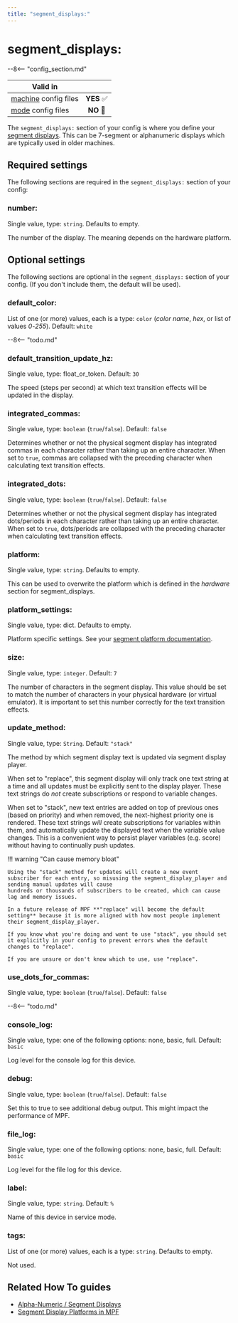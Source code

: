 ```yaml
---
title: "segment_displays:"
---
```


# segment_displays:


--8<-- "config_section.md"

| Valid in | |
|-----|:----:|
|[machine](instructions/machine_config.md) config files |**YES** :white_check_mark:|
|[mode](instructions/mode_config.md) config files|**NO** :no_entry_sign:|

The `segment_displays:` section of your config is where you define your
[segment displays](../mc/displays/alpha_numeric.md). This can be 7-segment or alphanumeric displays which are
typically used in older machines.

## Required settings

The following sections are required in the `segment_displays:` section
of your config:

### number:

Single value, type: `string`. Defaults to empty.

The number of the display. The meaning depends on the hardware platform.

## Optional settings

The following sections are optional in the `segment_displays:` section
of your config. (If you don't include them, the default will be used).

### default_color:

List of one (or more) values, each is a type: `color` (*color name*,
*hex*, or list of values *0*-*255*). Default: `white`

--8<-- "todo.md"

### default_transition_update_hz:

Single value, type: float_or_token. Default: `30`

The speed (steps per second) at which text transition effects will be
updated in the display.

### integrated_commas:

Single value, type: `boolean` (`true`/`false`). Default: `false`

Determines whether or not the physical segment display has integrated
commas in each character rather than taking up an entire character. When
set to `true`, commas are collapsed with the preceding character when
calculating text transition effects.

### integrated_dots:

Single value, type: `boolean` (`true`/`false`). Default: `false`

Determines whether or not the physical segment display has integrated
dots/periods in each character rather than taking up an entire
character. When set to `true`, dots/periods are collapsed with the
preceding character when calculating text transition effects.

### platform:

Single value, type: `string`. Defaults to empty.

This can be used to overwrite the platform which is defined in the
*hardware* section for segment_displays.

### platform_settings:

Single value, type: dict. Defaults to empty.

Platform specific settings. See your
[segment platform documentation](../hardware/segment_display_platforms.md).

### size:

Single value, type: `integer`. Default: `7`

The number of characters in the segment display. This value should be
set to match the number of characters in your physical hardware (or
virtual emulator). It is important to set this number correctly for the
text transition effects.

### update_method:

Single value, type: `String`. Default: `"stack"`

The method by which segment display text is updated via segment display player.

When set to "replace", this segment display will only track one text string at a time
and all updates must be explicitly sent to the display player. These text strings do
*not* create subscriptions or respond to variable changes.

When set to "stack", new text entries are added on top of previous ones (based on priority)
and when removed, the next-highest priority one is rendered. These text strings *will*
create subscriptions for variables within them, and automatically update the displayed
text when the variable value changes. This is a convenient way to
persist player variables (e.g. score) without having to continually push updates.

!!! warning "Can cause memory bloat"

    Using the "stack" method for updates will create a new event subscriber for each entry, so misusing the segment_display_player and sending manual updates will cause
    hundreds or thousands of subscribers to be created, which can cause lag and memory issues.

    In a future release of MPF **"replace" will become the default setting** because it is more aligned with how most people implement their segment_display_player.

    If you know what you're doing and want to use "stack", you should set it explicitly in your config to prevent errors when the default changes to "replace".

    If you are unsure or don't know which to use, use "replace".

### use_dots_for_commas:

Single value, type: `boolean` (`true`/`false`). Default: `false`

--8<-- "todo.md"

### console_log:

Single value, type: one of the following options: none, basic, full.
Default: `basic`

Log level for the console log for this device.

### debug:

Single value, type: `boolean` (`true`/`false`). Default: `false`

Set this to true to see additional debug output. This might impact the
performance of MPF.

### file_log:

Single value, type: one of the following options: none, basic, full.
Default: `basic`

Log level for the file log for this device.

### label:

Single value, type: `string`. Default: `%`

Name of this device in service mode.

### tags:

List of one (or more) values, each is a type: `string`. Defaults to
empty.

Not used.

## Related How To guides

* [Alpha-Numeric / Segment Displays](../mc/displays/alpha_numeric.md)
* [Segment Display Platforms in MPF](../hardware/segment_display_platforms.md)
